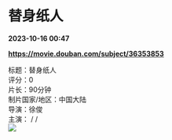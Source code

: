 # 替身纸人

**2023-10-16 00:47**

**https://movie.douban.com/subject/36353853**

标题：替身纸人  
评分：0  
片长：90分钟  
制片国家/地区：中国大陆  
导演：徐俊  
主演： / /  
![](https://img9.doubanio.com/view/photo/s_ratio_poster/public/p2896009035.jpg)